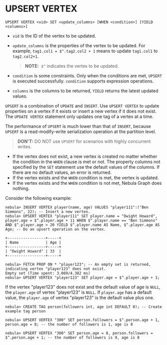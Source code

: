# UPSERT VERTEX

```nGQL
UPSERT VERTEX <vid> SET <update_columns> [WHEN <condition>] [YIELD <columns>]
```

- `vid` is the ID of the vertex to be updated.
- `update_columns` is the properties of the vertex to be updated. For example, `tag1.col1 = $^.tag2.col2 + 1` means to update `tag1.col1` to `tag2.col2+1`.

    > **NOTE:**  `$^` indicates the vertex to be updated.

- `condition` is some constraints. Only when the conditions are met, `UPSERT` is executed successfully. `condition` supports expression operations.
- `columns` is the columns to be returned, `YIELD` returns the latest updated values.

`UPSERT` is a combination of `UPDATE` and `INSERT`.  Use `UPSERT VERTEX` to update properties on a vertex if it exists or insert a new vertex if it does not exist. The `UPDATE VERTEX` statement only updates one tag of a vertex at a time.

The performance of `UPSERT` is much lower than that of `INSERT`, because `UPSERT` is a read-modify-write serialization operation at the partition level.

>**DON'T:** DO NOT use `UPSERT` for scenarios with highly concurrent writes.

- If the vertex does not exist, a new vertex is created no matter whether the condition in the `WHEN` clause is met or not. The property columns not specified by the `SET` statement use the default values of the columns. If there are no default values, an error is returned.
- If the vertex exists and the `WHEN` condition is met, the vertex is updated.
- If the vertex exists and the `WHEN` condition is not met, Nebula Graph does nothing.

Consider the following example:

```ngql
nebula> INSERT VERTEX player(name, age) VALUES "player111":("Ben Simmons", 22); -- Insert a new vertex.
nebula> UPSERT VERTEX "player111" SET player.name = "Dwight Howard", player.age = $^.player.age + 11 WHEN $^.player.name == "Ben Simmons" AND $^.player.age > 20 YIELD $^.player.name AS Name, $^.player.age AS Age; -- Do an upsert operation on the vertex.

+-----------------+-----+
| Name            | Age |
+-----------------+-----+
| "Dwight Howard" | 33  |
+-----------------+-----+
```

```ngql
nebula> FETCH PROP ON * "player123"; -- An empty set is returned, indicating vertex "player123" does not exist.
Empty set (Time spent: 3.069/4.382 ms)
nebula> UPSERT VERTEX "player123" SET player.age = $^.player.age + 1;
```

If the vertex "player123" does not exist and the default value of age is `NULL`, the `player.age` of vertex "player123" is `NULL`. If `player.age` has a default value, the `player.age` of vertex "player123" is the default value plus one.

```ngql
nebula> CREATE TAG person(followers int, age int DEFAULT 0); -- Create example tag person

nebula> UPSERT VERTEX "300" SET person.followers = $^.person.age + 1,  person.age = 8; -- the number of followers is 1, age is 8

nebula> UPSERT VERTEX "300" SET person.age = 8, person.followers = $^.person.age + 1; -- the number of followers is 9, age is 8
```
